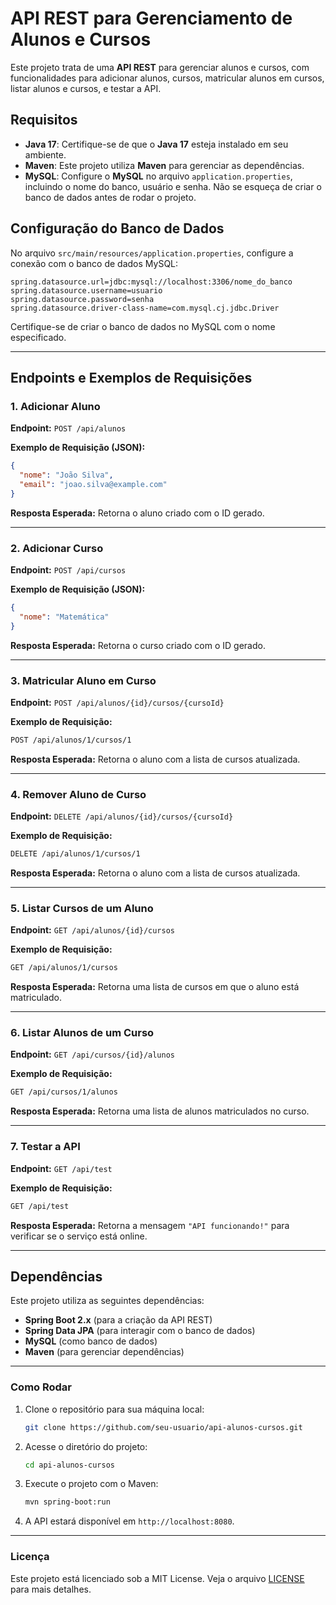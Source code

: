 
# API REST para Gerenciamento de Alunos e Cursos

Este projeto trata de uma **API REST** para gerenciar alunos e cursos, com funcionalidades para adicionar alunos, cursos, matricular alunos em cursos, listar alunos e cursos, e testar a API.

## Requisitos

- **Java 17**: Certifique-se de que o **Java 17** esteja instalado em seu ambiente.
- **Maven**: Este projeto utiliza **Maven** para gerenciar as dependências.
- **MySQL**: Configure o **MySQL** no arquivo `application.properties`, incluindo o nome do banco, usuário e senha. Não se esqueça de criar o banco de dados antes de rodar o projeto.

## Configuração do Banco de Dados

No arquivo `src/main/resources/application.properties`, configure a conexão com o banco de dados MySQL:

```properties
spring.datasource.url=jdbc:mysql://localhost:3306/nome_do_banco
spring.datasource.username=usuario
spring.datasource.password=senha
spring.datasource.driver-class-name=com.mysql.cj.jdbc.Driver
```

Certifique-se de criar o banco de dados no MySQL com o nome especificado.

---

## Endpoints e Exemplos de Requisições

### 1. **Adicionar Aluno**

**Endpoint:** `POST /api/alunos`

**Exemplo de Requisição (JSON):**
```json
{
  "nome": "João Silva",
  "email": "joao.silva@example.com"
}
```

**Resposta Esperada:** Retorna o aluno criado com o ID gerado.

---

### 2. **Adicionar Curso**

**Endpoint:** `POST /api/cursos`

**Exemplo de Requisição (JSON):**
```json
{
  "nome": "Matemática"
}
```

**Resposta Esperada:** Retorna o curso criado com o ID gerado.

---

### 3. **Matricular Aluno em Curso**

**Endpoint:** `POST /api/alunos/{id}/cursos/{cursoId}`

**Exemplo de Requisição:**
```bash
POST /api/alunos/1/cursos/1
```

**Resposta Esperada:** Retorna o aluno com a lista de cursos atualizada.

---

### 4. **Remover Aluno de Curso**

**Endpoint:** `DELETE /api/alunos/{id}/cursos/{cursoId}`

**Exemplo de Requisição:**
```bash
DELETE /api/alunos/1/cursos/1
```

**Resposta Esperada:** Retorna o aluno com a lista de cursos atualizada.

---

### 5. **Listar Cursos de um Aluno**

**Endpoint:** `GET /api/alunos/{id}/cursos`

**Exemplo de Requisição:**
```bash
GET /api/alunos/1/cursos
```

**Resposta Esperada:** Retorna uma lista de cursos em que o aluno está matriculado.

---

### 6. **Listar Alunos de um Curso**

**Endpoint:** `GET /api/cursos/{id}/alunos`

**Exemplo de Requisição:**
```bash
GET /api/cursos/1/alunos
```

**Resposta Esperada:** Retorna uma lista de alunos matriculados no curso.

---

### 7. **Testar a API**

**Endpoint:** `GET /api/test`

**Exemplo de Requisição:**
```bash
GET /api/test
```

**Resposta Esperada:** Retorna a mensagem `"API funcionando!"` para verificar se o serviço está online.

---

## Dependências

Este projeto utiliza as seguintes dependências:

- **Spring Boot 2.x** (para a criação da API REST)
- **Spring Data JPA** (para interagir com o banco de dados)
- **MySQL** (como banco de dados)
- **Maven** (para gerenciar dependências)

---

### Como Rodar

1. Clone o repositório para sua máquina local:
   ```bash
   git clone https://github.com/seu-usuario/api-alunos-cursos.git
   ```

2. Acesse o diretório do projeto:
   ```bash
   cd api-alunos-cursos
   ```

3. Execute o projeto com o Maven:
   ```bash
   mvn spring-boot:run
   ```

4. A API estará disponível em `http://localhost:8080`.

---

### Licença

Este projeto está licenciado sob a MIT License. Veja o arquivo [LICENSE](LICENSE) para mais detalhes.
